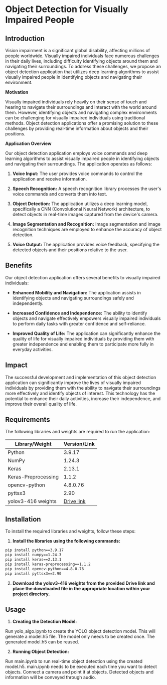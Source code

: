 # Object Detection for Visually Impaired People

## Introduction

Vision impairment is a significant global disability, affecting millions of people worldwide. Visually impaired individuals face numerous challenges in their daily lives, including difficulty identifying objects around them and navigating their surroundings. To address these challenges, we propose an object detection application that utilizes deep learning algorithms to assist visually impaired people in identifying objects and navigating their environment.

**Motivation**

Visually impaired individuals rely heavily on their sense of touch and hearing to navigate their surroundings and interact with the world around them. However, identifying objects and navigating complex environments can be challenging for visually impaired individuals using traditional methods. Object detection applications offer a promising solution to these challenges by providing real-time information about objects and their positions.

**Application Overview**

Our object detection application employs voice commands and deep learning algorithms to assist visually impaired people in identifying objects and navigating their surroundings. The application operates as follows:

1. **Voice Input:** The user provides voice commands to control the application and receive information.

2. **Speech Recognition:** A speech recognition library processes the user's voice commands and converts them into text.

3. **Object Detection:** The application utilizes a deep learning model, specifically a CNN (Convolutional Neural Network) architecture, to detect objects in real-time images captured from the device's camera.

4. **Image Segmentation and Recognition:** Image segmentation and image recognition techniques are employed to enhance the accuracy of object detection.

5. **Voice Output:** The application provides voice feedback, specifying the detected objects and their positions relative to the user.

## Benefits

Our object detection application offers several benefits to visually impaired individuals:

* **Enhanced Mobility and Navigation:** The application assists in identifying objects and navigating surroundings safely and independently.

* **Increased Confidence and Independence:** The ability to identify objects and navigate effectively empowers visually impaired individuals to perform daily tasks with greater confidence and self-reliance.

* **Improved Quality of Life:** The application can significantly enhance the quality of life for visually impaired individuals by providing them with greater independence and enabling them to participate more fully in everyday activities.

## Impact

The successful development and implementation of this object detection application can significantly improve the lives of visually impaired individuals by providing them with the ability to navigate their surroundings more effectively and identify objects of interest. This technology has the potential to enhance their daily activities, increase their independence, and improve their overall quality of life.

## Requirements

The following libraries and weights are required to run the application:

| Library/Weight | Version/Link |
|---|---|
| Python | 3.9.17 |
| NumPy | 1.24.3 |
| Keras | 2.13.1 |
| Keras-Preprocessing | 1.1.2 |
| opencv-python | 4.8.0.76 |
| pyttsx3 | 2.90 |
| yolov3-416 weights | [Drive link](https://drive.google.com/file/d/1sRdGUSyfGW-tz-FaJ0-ufCjzVQF7sleX/view?usp=sharing) |

## Installation

To install the required libraries and weights, follow these steps:

1. **Install the libraries using the following commands:**

```bash
pip install python==3.9.17
pip install numpy==1.24.3
pip install keras==2.13.1
pip install keras-preprocessing==1.1.2
pip install opencv-python==4.8.0.76
pip install pyttsx3==2.90
```

2. **Download the yolov3-416 weights from the provided Drive link and place the downloaded file in the appropriate location within your project directory.**

## Usage

1. **Creating the Detection Model:**

Run yolo_algo.ipynb to create the YOLO object detection model. This will generate a model.h5 file.
The model only needs to be created once. The generated model.h5 can be reused.

2. **Running Object Detection:**

Run main.ipynb to run real-time object detection using the created model.h5.
main.ipynb needs to be executed each time you want to detect objects.
Connect a camera and point it at objects.
Detected objects and information will be conveyed through audio.
